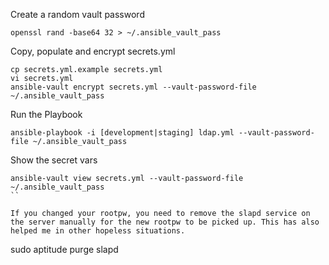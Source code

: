 Create a random vault password
```
openssl rand -base64 32 > ~/.ansible_vault_pass
```

Copy, populate and encrypt secrets.yml
```
cp secrets.yml.example secrets.yml
vi secrets.yml
ansible-vault encrypt secrets.yml --vault-password-file ~/.ansible_vault_pass
```

Run the Playbook
```
ansible-playbook -i [development|staging] ldap.yml --vault-password-file ~/.ansible_vault_pass
```

Show the secret vars
```
ansible-vault view secrets.yml --vault-password-file ~/.ansible_vault_pass
``

If you changed your rootpw, you need to remove the slapd service on the server manually for the new rootpw to be picked up. This has also helped me in other hopeless situations.
```
sudo aptitude purge slapd
```